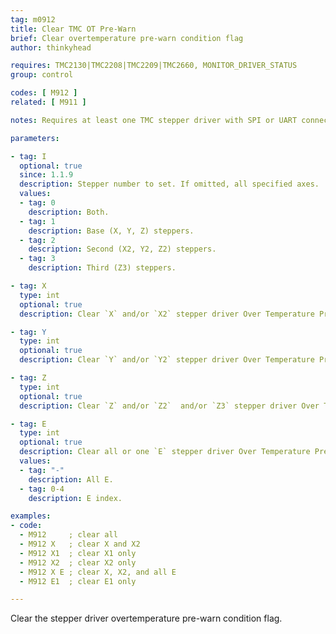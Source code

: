 ```yaml
---
tag: m0912
title: Clear TMC OT Pre-Warn
brief: Clear overtemperature pre-warn condition flag
author: thinkyhead

requires: TMC2130|TMC2208|TMC2209|TMC2660, MONITOR_DRIVER_STATUS
group: control

codes: [ M912 ]
related: [ M911 ]

notes: Requires at least one TMC stepper driver with SPI or UART connection.

parameters:

- tag: I
  optional: true
  since: 1.1.9
  description: Stepper number to set. If omitted, all specified axes.
  values:
  - tag: 0
    description: Both.
  - tag: 1
    description: Base (X, Y, Z) steppers.
  - tag: 2
    description: Second (X2, Y2, Z2) steppers.
  - tag: 3
    description: Third (Z3) steppers.

- tag: X
  type: int
  optional: true
  description: Clear `X` and/or `X2` stepper driver Over Temperature Pre-warn flag.

- tag: Y
  type: int
  optional: true
  description: Clear `Y` and/or `Y2` stepper driver Over Temperature Pre-warn flag.

- tag: Z
  type: int
  optional: true
  description: Clear `Z` and/or `Z2`  and/or `Z3` stepper driver Over Temperature Pre-warn flag.

- tag: E
  type: int
  optional: true
  description: Clear all or one `E` stepper driver Over Temperature Pre-warn flag.
  values:
  - tag: "-"
    description: All E.
  - tag: 0-4
    description: E index.

examples:
- code:
  - M912     ; clear all
  - M912 X   ; clear X and X2
  - M912 X1  ; clear X1 only
  - M912 X2  ; clear X2 only
  - M912 X E ; clear X, X2, and all E
  - M912 E1  ; clear E1 only

---
```


Clear the stepper driver overtemperature pre-warn condition flag.
